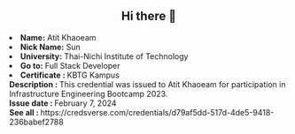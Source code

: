<h2 align="center">  Hi there 👋 </h2>

<li>
 <b>Name:</b> Atit Khaoeam </li>
<li>
<b>Nick Name:</b> Sun
</li>
<li>
<b>University:</b> Thai-Nichi Institute of Technology
</li>

<li>
<b>Go to:</b> Full Stack Developer
</li>

<li>
<b>Certificate : </b> KBTG Kampus <br>
<b>Description : </b> This credential was issued to Atit Khaoeam for participation in Infrastructure Engineering Bootcamp 2023. <br>
<b>Issue date : </b> February 7, 2024 <br>
<b>See all : </b> https://credsverse.com/credentials/d79af5dd-517d-4de5-9418-236babef2788

	
</li>
<br><br><br>

<!-- ## Technologies I have used -->

<!-- <table >
	<tr align="center">
		<td >
			<img src="/.github/icons/react.png" width="60"/>
		</td>
		<td >
			<img src="/.github/icons/nodejs.svg" width="60"/>
		</td>
		<td >
			<img src="/.github/icons/expressjs.png" width="60"/>
		</td>
		<td>
			<img src="/.github/icons/materialui.svg" width="60"/>
		</td>
		<td >
			<img src="/.github/icons/redux.svg" width="60"/>
		</td>
		<td >
			<img src="/.github/icons/mongodb.svg" width="60"/>
		</td>
	</tr>
	<tr align="center">
		<td>React</td>
		<td>Node.js</td>
		<td>Express.js</td>
		<td>Material-UI</td>
		<td>Redux</td>
		<td>MongoDB</td>
	</tr>
</table> -->

<!-- <img align="left" src="https://github-readme-stats.vercel.app/api/top-langs?username=sun20747&show_icons=true&locale=en&layout=compact&theme=radical" alt="most used languages" /> -->

<!-- ### Hi there 👋 -->

<!--
**sun20747/sun20747** is a ✨ _special_ ✨ repository because its `README.md` (this file) appears on your GitHub profile.

Here are some ideas to get you started:

- 🔭 I’m currently working on ...
- 🌱 I’m currently learning ...
- 👯 I’m looking to collaborate on ...
- 🤔 I’m looking for help with ...
- 💬 Ask me about ...
- 📫 How to reach me: ...
- 😄 Pronouns: ...
- ⚡ Fun fact: ...
-->
